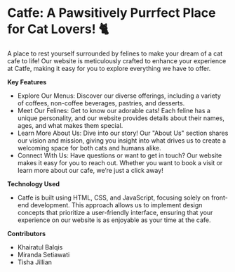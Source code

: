 <h1>Catfe: A Pawsitively Purrfect Place for Cat Lovers! 🐈</h1> 

A place to rest yourself surrounded by felines to make your dream of a cat cafe to life! Our website is meticulously crafted to enhance your experience at Catfe, making it easy for you to explore everything we have to offer.

<b>Key Features</b>
- Explore Our Menus: Discover our diverse offerings, including a variety of coffees, non-coffee beverages, pastries, and desserts.
- Meet Our Felines: Get to know our adorable cats! Each feline has a unique personality, and our website provides details about their names, ages, and what makes them special.
- Learn More About Us: Dive into our story! Our "About Us" section shares our vision and mission, giving you insight into what drives us to create a welcoming space for both cats and humans alike.
- Connect With Us: Have questions or want to get in touch? Our website makes it easy for you to reach out. Whether you want to book a visit or learn more about our cafe, we’re just a click away!

<b>Technology Used</b>
- Catfe is built using HTML, CSS, and JavaScript, focusing solely on front-end development. This approach allows us to implement design concepts that prioritize a user-friendly interface, ensuring that your experience on our website is as enjoyable as your time at the cafe.

<b>Contributors</b>
- Khairatul Balqis
- Miranda Setiawati
- Tisha Jillian
